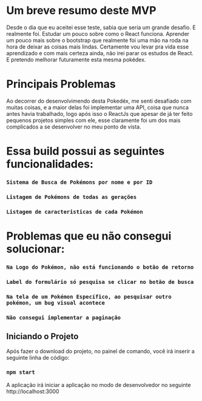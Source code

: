 # Um breve resumo deste MVP

Desde o dia que eu aceitei esse teste, sabia que seria um grande desafio. E realmente foi. Estudar um pouco sobre como o React funciona. Aprender um pouco mais sobre o bootstrap que realmente foi uma mão na roda na hora de deixar as coisas mais lindas. Certamente vou levar pra vida esse aprendizado e com mais certeza ainda, não irei parar os estudos de React. E pretendo melhorar futuramente esta mesma pokédex.

# Principais Problemas

Ao decorrer do desenvolvimendo desta Pokedéx, me senti desafiado com muitas coisas, e a maior delas foi implementar uma API, coisa que nunca antes havia trabalhado, logo após isso o ReactJs que apesar de já ter feito pequenos projetos simples com ele, esse claramente foi um dos mais complicados a se desenvolver no meu ponto de vista.

# Essa build possui as seguintes funcionalidades:
### `Sistema de Busca de Pokémons por nome e por ID`
### `Listagem de Pokémons de todas as gerações`
### `Listagem de caracteristicas de cada Pokémon`

# Problemas que eu não consegui solucionar:
### `Na Logo do Pokémon, não está funcionando o botão de retorno`
### `Label do formulário só pesquisa se clicar no botão de busca`
### `Na tela de um Pokémon Específico, ao pesquisar outro pokémon, um bug visual acontece`
### `Não consegui implementar a paginação`

## Iniciando o Projeto

Após fazer o download do projeto, no painel de comando, você irá inserir a seguinte linha de código:

### `npm start`

A aplicação irá iniciar a aplicação no modo de desenvolvedor no seguinte http://localhost:3000
